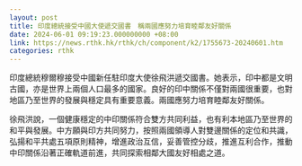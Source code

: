 ```yaml
---
layout: post
title: 印度總統接受中國大使遞交國書　稱兩國應努力培育睦鄰友好關係
date: 2024-06-01 09:19:23.000000000 +08:00
link: https://news.rthk.hk/rthk/ch/component/k2/1755673-20240601.htm
categories: rthk
---
```


印度總統穆爾穆接受中國新任駐印度大使徐飛洪遞交國書。她表示，印中都是文明古國，亦是世界上兩個人口最多的國家。良好的印中關係不僅對兩國很重要，也對地區乃至世界的發展與穩定具有重要意義。兩國應努力培育睦鄰友好關係。

徐飛洪說，一個健康穩定的中印關係符合雙方共同利益，也有利本地區乃至世界的和平與發展。中方願與印方共同努力，按照兩國領導人對雙邊關係的定位和共識，弘揚和平共處五項原則精神，增進政治互信，妥善管控分歧，推進互利合作，推動中印關係沿著正確軌道前進，共同探索相鄰大國友好相處之道。
